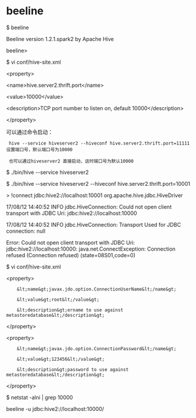 # beeline

$ beeline

Beeline version 1.2.1.spark2 by Apache Hive

beeline&gt;

$ vi conf/hive-site.xml

&lt;property&gt;

&lt;name&gt;hive.server2.thrift.port&lt;/name&gt;

&lt;value&gt;10000&lt;/value&gt;

&lt;description&gt;TCP port number to listen on, default 10000&lt;/description&gt;

&lt;/property&gt;

可以通过命令启动：

```
 hive --service hiveserver2 --hiveconf hive.server2.thrift.port=11111   设置端口号，默认端口号为10000

 也可以通过hiveserver2 直接启动，这时端口号为默认10000
```

$  ./bin/hive --service hiveserver2

$  ./bin/hive --service hiveserver2 --hiveconf hive.server2.thrift.port=10001

&gt;  !connect jdbc:hive2://localhost:10001  org.apache.hive.jdbc.HiveDriver

17/08/12 14:40:52 INFO jdbc.HiveConnection: Could not open client transport with JDBC Uri: jdbc:hive2://localhost:10000

17/08/12 14:40:52 INFO jdbc.HiveConnection: Transport Used for JDBC connection: null

Error: Could not open client transport with JDBC Uri: jdbc:hive2://localhost:10000: java.net.ConnectException: Connection refused \(Connection refused\) \(state=08S01,code=0\)

$ vi conf/hive-site.xml

&lt;property&gt;

```
    &lt;name&gt;javax.jdo.option.ConnectionUserName&lt;/name&gt;  

    &lt;value&gt;root&lt;/value&gt;  

    &lt;description&gt;ername to use against metastoredatabase&lt;/description&gt;  
```

&lt;/property&gt;

&lt;property&gt;

```
    &lt;name&gt;javax.jdo.option.ConnectionPassword&lt;/name&gt;  

    &lt;value&gt;123456&lt;/value&gt;  

    &lt;description&gt;password to use against metastoredatabase&lt;/description&gt;  
```

&lt;/property&gt;

$  netstat -alni \| grep 10000

 beeline -u jdbc:hive2://localhost:10000/

